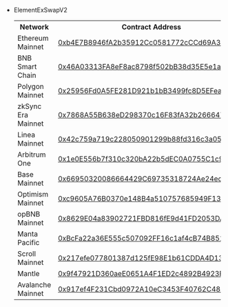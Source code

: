 
 
- ElementExSwapV2
  <table>
  <tr>
  <th>Network</th>
  <th>Contract Address</th>
  </tr>

  <tr><td>Ethereum Mainnet</td><td>
    <a href="https://etherscan.io/address/0xb4E7B8946fA2b35912Cc0581772cCCd69A33000c#code">0xb4E7B8946fA2b35912Cc0581772cCCd69A33000c</a>
  </td></tr>

  <tr><td>BNB Smart Chain</td><td>
    <a href="https://bscscan.com/address/0x46A03313FA8eF8ac8798f502bB38d35E5e1acbfC#code">0x46A03313FA8eF8ac8798f502bB38d35E5e1acbfC</a>
  </td></tr>

  <tr><td>Polygon Mainnet</td><td>
    <a href="https://polygonscan.com/address/0x25956Fd0A5FE281D921b1bB3499fc8D5EFea6201#code">0x25956Fd0A5FE281D921b1bB3499fc8D5EFea6201</a>
  </td></tr>

  <tr><td>zkSync Era Mainnet</td><td>
    <a href="https://explorer.zksync.io/address/0x7868A55B638eD298370c16F83fA32b26664726ab#contract">0x7868A55B638eD298370c16F83fA32b26664726ab</a>
  </td></tr>

  <tr><td>Linea Mainnet</td><td>
    <a href="https://lineascan.build/address/0x42c759a719c228050901299b88fd316c3a050617#code">0x42c759a719c228050901299b88fd316c3a050617</a>
  </td></tr>

  <tr><td>Arbitrum One</td><td>
    <a href="https://arbiscan.io/address/0x1e0E556b7f310c320bA22b5dEC0A0755C1c9854b#code">0x1e0E556b7f310c320bA22b5dEC0A0755C1c9854b</a>
  </td></tr>

  <tr><td>Base Mainnet</td><td>
    <a href="https://basescan.org/address/0x66950320086664429C69735318724Ae24ec0D835#code">0x66950320086664429C69735318724Ae24ec0D835</a>
  </td></tr>

  <tr><td>Optimism Mainnet</td><td>
    <a href="https://optimistic.etherscan.io/address/0xc9605A76B0370e148B4a510757685949F13248C7#code">0xc9605A76B0370e148B4a510757685949F13248C7</a>
  </td></tr>

  <tr><td>opBNB Mainnet</td><td>
    <a href="https://opbnbscan.com/address/0x8629E04a83902721FBD816fE9d41FD2053DAC79b?tab=Contract">0x8629E04a83902721FBD816fE9d41FD2053DAC79b</a>
  </td></tr>

  <tr><td>Manta Pacific</td><td>
    <a href="https://pacific-explorer.manta.network/address/0xBcFa22a36E555c507092FF16c1af4cB74B8514C8/contracts">0xBcFa22a36E555c507092FF16c1af4cB74B8514C8</a>
  </td></tr>

  <tr><td>Scroll Mainnet</td><td>
    <a href="https://scrollscan.com/address/0x217efe077801387d125fE98E1b61CDDA4D1364d2#code">0x217efe077801387d125fE98E1b61CDDA4D1364d2</a>
  </td></tr>
  
  <tr><td>Mantle</td><td>
    <a href="https://scrollscan.com/address/0x9f47921D360aeE0651A4F1ED2c4892B4923F9E52#code">0x9f47921D360aeE0651A4F1ED2c4892B4923F9E52</a>
  </td></tr>

  <tr><td>Avalanche Mainnet</td><td>
    <a href="https://snowtrace.io/address/0x917ef4F231Cbd0972A10eC3453F40762C488e6fa#code">0x917ef4F231Cbd0972A10eC3453F40762C488e6fa</a>
  </td></tr>
  
  </table>

